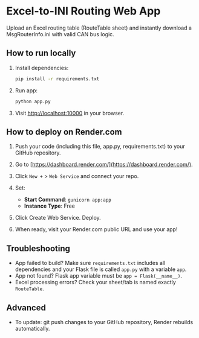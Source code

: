 # Excel-to-INI Routing Web App

Upload an Excel routing table (RouteTable sheet) and instantly download a MsgRouterInfo.ini with valid CAN bus logic.

## How to run locally
1. Install dependencies:
   ```bash
   pip install -r requirements.txt
   ```
2. Run app:
   ```bash
   python app.py
   ```
3. Visit [http://localhost:10000](http://localhost:10000) in your browser.

## How to deploy on Render.com
1. Push your code (including this file, app.py, requirements.txt) to your GitHub repository.

2. Go to [https://dashboard.render.com/](https://dashboard.render.com/).
3. Click `New +` > `Web Service` and connect your repo.
4. Set:
   - **Start Command**: `gunicorn app:app`
   - **Instance Type**: Free
5. Click Create Web Service. Deploy.

6. When ready, visit your Render.com public URL and use your app!

## Troubleshooting
- App failed to build? Make sure `requirements.txt` includes all dependencies and your Flask file is called `app.py` with a variable `app`.
- App not found? Flask app variable must be `app = Flask(__name__)`.
- Excel processing errors? Check your sheet/tab is named exactly `RouteTable`.

## Advanced
- To update: git push changes to your GitHub repository, Render rebuilds automatically.
